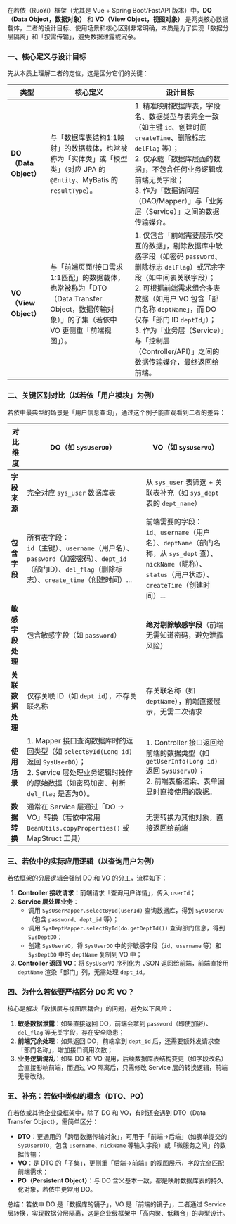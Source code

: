 在若依（RuoYi）框架（尤其是 Vue + Spring Boot/FastAPI 版本）中，**DO（Data Object，数据对象）** 和 **VO（View Object，视图对象）** 是两类核心数据载体，二者的设计目标、使用场景和核心区别非常明确，本质是为了实现「数据分层隔离」和「按需传输」，避免数据泄露或冗余。


### 一、核心定义与设计目标
先从本质上理解二者的定位，这是区分它们的关键：

| 类型 | 核心定义 | 设计目标 |
|------|----------|----------|
| **DO（Data Object）** | 与「数据库表结构1:1映射」的数据载体，也常被称为「实体类」或「模型类」（对应 JPA 的 `@Entity`、MyBatis 的 `resultType`）。 | 1. 精准映射数据库表，字段名、数据类型与表完全一致（如主键 `id`、创建时间 `createTime`、删除标志 `delFlag` 等）；<br>2. 仅承载「数据库层面的数据」，不包含任何业务逻辑或前端无关字段；<br>3. 作为「数据访问层（DAO/Mapper）」与「业务层（Service）」之间的数据传输媒介。 |
| **VO（View Object）** | 与「前端页面/接口需求1:1匹配」的数据载体，也常被称为「DTO（Data Transfer Object，数据传输对象）」的子集（若依中 VO 更侧重「前端视图」）。 | 1. 仅包含「前端需要展示/交互的数据」，剔除数据库中敏感字段（如密码 `password`、删除标志 `delFlag`）或冗余字段（如中间表关联字段）；<br>2. 可根据前端需求组合多表数据（如用户 VO 包含「部门名称 `deptName`」，而 DO 仅存「部门 ID `deptId`」）；<br>3. 作为「业务层（Service）」与「控制层（Controller/API）」之间的数据传输媒介，最终返回给前端。 |


### 二、关键区别对比（以若依「用户模块」为例）
若依中最典型的场景是「用户信息查询」，通过这个例子能直观看到二者的差异：

| 对比维度 | DO（如 `SysUserDO`） | VO（如 `SysUserVO`） |
|----------|-----------------------|-----------------------|
| **字段来源** | 完全对应 `sys_user` 数据库表 | 从 `sys_user` 表筛选 + 关联表补充（如 `sys_dept` 表的 `dept_name`） |
| **包含字段** | 所有表字段：<br>`id`（主键）、`username`（用户名）、`password`（加密密码）、`dept_id`（部门ID）、`del_flag`（删除标志）、`create_time`（创建时间）... | 前端需要的字段：<br>`id`、`username`（用户名）、`deptName`（部门名称，从 `sys_dept` 查）、`nickName`（昵称）、`status`（用户状态）、`createTime`（创建时间）... |
| **敏感字段处理** | 包含敏感字段（如 `password`） | **绝对剔除敏感字段**（前端无需知道密码，避免泄露风险） |
| **关联数据处理** | 仅存关联 ID（如 `dept_id`），不存关联名称 | 存关联名称（如 `deptName`），前端直接展示，无需二次请求 |
| **使用场景** | 1. Mapper 接口查询数据库时的返回类型（如 `selectById(Long id)` 返回 `SysUserDO`）；<br>2. Service 层处理业务逻辑时操作的原始数据（如密码加密、判断 `del_flag` 是否为0）。 | 1. Controller 接口返回给前端的数据类型（如 `getUserInfo(Long id)` 返回 `SysUserVO`）；<br>2. 前端表格渲染、表单回显时直接使用的数据。 |
| **数据转换** | 通常在 Service 层通过「DO → VO」转换（若依中常用 `BeanUtils.copyProperties()` 或 MapStruct 工具） | 无需转换为其他对象，直接返回给前端 |


### 三、若依中的实际应用逻辑（以查询用户为例）
若依框架的分层逻辑会强制 DO 和 VO 的分工，流程如下：
1. **Controller 接收请求**：前端请求「查询用户详情」，传入 `userId`；
2. **Service 层处理业务**：
   - 调用 `SysUserMapper.selectById(userId)` 查询数据库，得到 `SysUserDO`（包含 `password`、`dept_id` 等）；
   - 调用 `SysDeptMapper.selectById(do.getDeptId())` 查询部门信息，得到 `SysDeptDO`；
   - 创建 `SysUserVO`，将 `SysUserDO` 中的非敏感字段（`id`、`username` 等）和 `SysDeptDO` 中的 `deptName` 复制到 VO 中；
3. **Controller 返回 VO**：将 `SysUserVO` 序列化为 JSON 返回给前端，前端直接用 `deptName` 渲染「部门」列，无需处理 `dept_id`。


### 四、为什么若依要严格区分 DO 和 VO？
核心是解决「数据层与视图层耦合」的问题，避免以下风险：
1. **敏感数据泄露**：如果直接返回 DO，前端会拿到 `password`（即使加密）、`del_flag` 等无关字段，存在安全隐患；
2. **前端冗余处理**：如果返回 DO，前端拿到 `dept_id` 后，还需要额外发请求查「部门名称」，增加接口调用次数；
3. **业务逻辑混乱**：如果 DO 和 VO 混用，后续数据库表结构变更（如字段改名）会直接影响前端，而通过 VO 隔离后，只需修改 Service 层的转换逻辑，前端无需改动。


### 五、补充：若依中类似的概念（DTO、PO）
在若依或其他企业级框架中，除了 DO 和 VO，有时还会遇到 DTO（Data Transfer Object），需简单区分：
- **DTO**：更通用的「跨层数据传输对象」，可用于「前端→后端」（如表单提交的 `SysUserDTO`，包含 `username`、`nickName` 等输入字段）或「微服务之间」的数据传输；
- **VO**：是 DTO 的「子集」，更侧重「后端→前端」的视图展示，字段完全匹配前端需求；
- **PO（Persistent Object）**：与 DO 含义基本一致，都是映射数据库表的持久化对象，若依中更常用 DO。


总结：若依中 DO 是「数据库的镜子」，VO 是「前端的镜子」，二者通过 Service 层转换，实现数据分层隔离，这是企业级框架中「高内聚、低耦合」的典型设计。